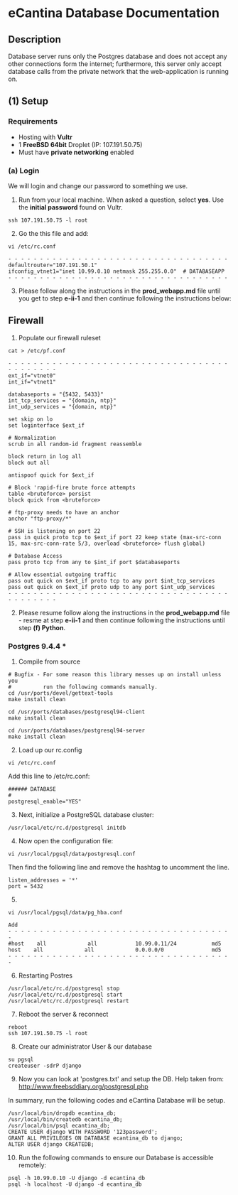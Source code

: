 # eCantina Database Documentation
## Description
Database server runs only the Postgres database and does not accept any other connections form the internet; furthermore, this server only accept database calls from the private network that the web-application is running on.


## (1) Setup
### Requirements
* Hosting with **Vultr**
* 1 **FreeBSD 64bit** Droplet (IP: 107.191.50.75)
* Must have **private networking** enabled


### (a) Login 
We will login and change our password to something we use.

1. Run from your local machine. When asked a question, select **yes**. Use the **initial password** found on Vultr.
  ```
  ssh 107.191.50.75 -l root
  ```


2. Go the this file and add:
  ```
  vi /etc/rc.conf

  - - - - - - - - - - - - - - - - - - - - - - - - - - - - - - - - - - -
  defaultrouter="107.191.50.1"
  ifconfig_vtnet1="inet 10.99.0.10 netmask 255.255.0.0"  # DATABASEAPP
  - - - - - - - - - - - - - - - - - - - - - - - - - - - - - - - - - - -
  ```


3. Please follow along the instructions in the **prod_webapp.md** file until you get to step **e-ii-1** and then continue following the instructions below:


## Firewall
1. Populate our firewall ruleset
  ```
  cat > /etc/pf.conf
  
  - - - - - - - - - - - - - - - - - - - - - - - - - - - - - - - - - - - - - - - - - - - 
  ext_if="vtnet0"
  int_if="vtnet1"

  databaseports = "{5432, 5433}"
  int_tcp_services = "{domain, ntp}"
  int_udp_services = "{domain, ntp}"

  set skip on lo
  set loginterface $ext_if

  # Normalization
  scrub in all random-id fragment reassemble

  block return in log all
  block out all

  antispoof quick for $ext_if

  # Block 'rapid-fire brute force attempts
  table <bruteforce> persist
  block quick from <bruteforce>

  # ftp-proxy needs to have an anchor
  anchor "ftp-proxy/*"

  # SSH is listening on port 22
  pass in quick proto tcp to $ext_if port 22 keep state (max-src-conn 15, max-src-conn-rate 5/3, overload <bruteforce> flush global)

  # Database Access
  pass proto tcp from any to $int_if port $databaseports

  # Allow essential outgoing traffic
  pass out quick on $ext_if proto tcp to any port $int_tcp_services
  pass out quick on $ext_if proto udp to any port $int_udp_services
  - - - - - - - - - - - - - - - - - - - - - - - - - - - - - - - - - - - - - - - - - - - 
  ```


2. Please resume follow along the instructions in the **prod_webapp.md** file - resme at step **e-ii-1** and then continue following the instructions until step **(f) Python**.



### Postgres 9.4.4   *
1. Compile from source
  ```
  # Bugfix - For some reason this library messes up on install unless you 
  #          run the following commands manually.
  cd /usr/ports/devel/gettext-tools
  make install clean

  cd /usr/ports/databases/postgresql94-client
  make install clean

  cd /usr/ports/databases/postgresql94-server
  make install clean
  ```

2. Load up our rc.config
  ```
  vi /etc/rc.conf
  ```

  Add this line to /etc/rc.conf:
  ```
  ###### DATABASE
  #
  postgresql_enable="YES"
  ```

3. Next, initialize a PostgreSQL database cluster:
  ```
  /usr/local/etc/rc.d/postgresql initdb
  ```

4. Now open the configuration file:
  ```
  vi /usr/local/pgsql/data/postgresql.conf
  ```

Then find the following line and remove the hashtag to uncomment the line.
  ```
  listen_addresses = '*'
  port = 5432
  ```

5. 
  ```
  vi /usr/local/pgsql/data/pg_hba.conf

  Add
  - - - - - - - - - - - - - - - - - - - - - - - - - - - - - - - - - - - - 
  #host    all             all            10.99.0.11/24           md5
  host    all             all             0.0.0.0/0               md5
  - - - - - - - - - - - - - - - - - - - - - - - - - - - - - - - - - - - - 
  ```

6. Restarting Postres
  ```
  /usr/local/etc/rc.d/postgresql stop
  /usr/local/etc/rc.d/postgresql start
  /usr/local/etc/rc.d/postgresql restart
  ```

7. Reboot the server & reconnect
  ```
  reboot
  ssh 107.191.50.75 -l root
  ```

8. Create our administrator User & our database
  ```
  su pgsql
  createuser -sdrP django
  ```

9. Now you can look at 'postgres.txt' and setup the DB. Help taken from:
http://www.freebsddiary.org/postgresql.php

In summary, run the following codes and eCantina Database will be setup.
  ```
  /usr/local/bin/dropdb ecantina_db;
  /usr/local/bin/createdb ecantina_db;
  /usr/local/bin/psql ecantina_db;
  CREATE USER django WITH PASSWORD '123password';
  GRANT ALL PRIVILEGES ON DATABASE ecantina_db to django;
  ALTER USER django CREATEDB;
  ```

10. Run the following commands to ensure our Database is accessible remotely:
  ```
  psql -h 10.99.0.10 -U django -d ecantina_db
  psql -h localhost -U django -d ecantina_db
  ```